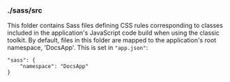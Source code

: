 ### ./sass/src

This folder contains Sass files defining CSS rules corresponding to classes
included in the application's JavaScript code build when using the classic toolkit.
By default, files in this folder are mapped to the application's root namespace, 'DocsApp'.
This is set in `"app.json"`:

    "sass": {
        "namespace": "DocsApp"
    }
